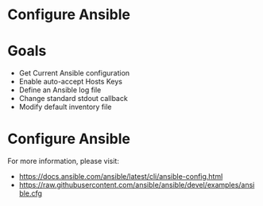 # Configure Ansible

# Goals

* Get Current Ansible configuration
* Enable auto-accept Hosts Keys
* Define an Ansible log file
* Change standard stdout callback
* Modify default inventory file

# Configure Ansible

For more information, please visit:

* https://docs.ansible.com/ansible/latest/cli/ansible-config.html
* https://raw.githubusercontent.com/ansible/ansible/devel/examples/ansible.cfg